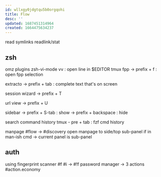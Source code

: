 ```yaml
---
id: wllxgy0jdgtqu5b0orgqohi
title: Flow
desc: ''
updated: 1687451314964
created: 1664475634237
---
```


read symlinks
readlink/stat

## zsh
omz plugins
  zsh-vi-mode
    vv : open line in $EDITOR
tmux
  fpp
    \-> prefix + f : open fpp selection

  extracto
    \-> prefix + tab : complete text that's on screen

  session wizard
   \-> prefix + T

  url view
    \-> prefix + U

  sidebar
    \-> prefix + S-tab : show
    \-> prefix + backspace : hide

search command history
  tmux - pre + tab : fzf cmd history

manpage #flow -> #discovery
  open manpage to
    side/top sub-panel
    if in man-ish cmd -> current panel is  sub-panel

## auth
using fingerprint scanner #f #i
\-> #!f password manager -> 3 actions #action.economy
